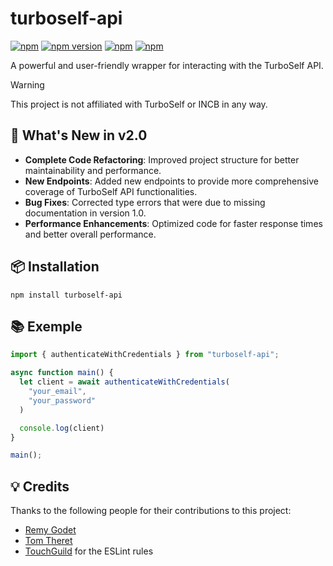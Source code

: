 # turboself-api

[![npm](https://img.shields.io/npm/l/turboself-api)](https://www.npmjs.com/package/turboself-api)
[![npm version](https://badge.fury.io/js/turboself-api.svg)](https://badge.fury.io/js/turboself-api)
[![npm](https://img.shields.io/npm/dw/turboself-api)](https://www.npmjs.com/package/turboself-api)
[![npm](https://img.shields.io/npm/dt/turboself-api)](https://www.npmjs.com/package/turboself-api)

A powerful and user-friendly wrapper for interacting with the TurboSelf API.

> [!warning]
> This project is not affiliated with TurboSelf or INCB in any way.

## 🚀 What's New in v2.0
- **Complete Code Refactoring**: Improved project structure for better maintainability and performance.
- **New Endpoints**: Added new endpoints to provide more comprehensive coverage of TurboSelf API functionalities.
- **Bug Fixes**: Corrected type errors that were due to missing documentation in version 1.0.
- **Performance Enhancements**: Optimized code for faster response times and better overall performance.

## 📦 Installation
```
npm install turboself-api
```

## 📚 Exemple
```ts
import { authenticateWithCredentials } from "turboself-api";

async function main() {
  let client = await authenticateWithCredentials(
    "your_email", 
    "your_password"
  )

  console.log(client)
}

main();
```

## 💡 Credits
Thanks to the following people for their contributions to this project:
- [Remy Godet](https://github.com/godetremy)
- [Tom Theret](https://github.com/tom-theret)
- [TouchGuild](https://github.com/DinographicPixels/TouchGuild/) for the ESLint rules